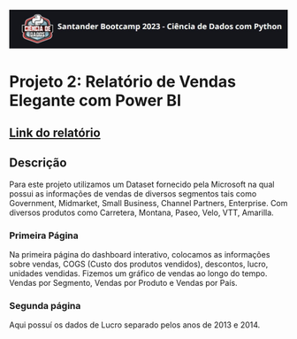 ![logo](https://github.com/jeanmatheuss/SB-2023-python/blob/main/imgs/logo.jpg?raw=true)

# **Projeto 2**: Relatório de Vendas Elegante com Power BI

[Link do relatório](https://github.com/jeanmatheuss/SB-2023-PowerBi/blob/main/desafio_powerbi.pbix)
---

## Descrição
Para este projeto utilizamos um Dataset fornecido pela Microsoft na qual possui as informações de vendas de diversos segmentos tais como Government, Midmarket, Small Business, Channel Partners, Enterprise. Com diversos produtos como Carretera, Montana, Paseo, Velo, VTT, Amarilla.

### Primeira Página
Na primeira página do dashboard interativo, colocamos as informações sobre vendas, COGS (Custo dos produtos vendidos), descontos, lucro, unidades vendidas. Fizemos um gráfico de vendas ao longo do tempo. Vendas por Segmento, Vendas por Produto e Vendas por País.

### Segunda página
Aqui possuí os dados de Lucro separado pelos anos de 2013 e 2014. 
